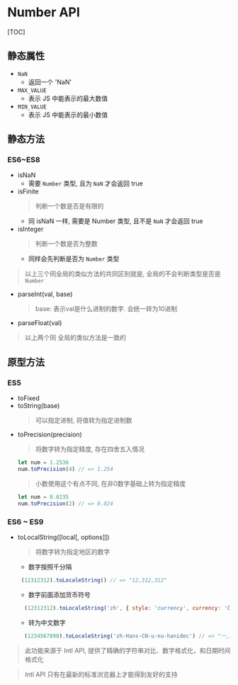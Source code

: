 
# Number API

[TOC]

## 静态属性

+ `NaN`
  + 返回一个 'NaN' 
+ `MAX_VALUE`
  + 表示 JS 中能表示的最大数值
+ `MIN_VALUE`
  + 表示 JS 中能表示的最小数值
## 静态方法

### ES6~ES8
+ isNaN
  + 需要 `Number` 类型, 且为 `NaN` 才会返回 true
+ isFinite
  > 判断一个数是否是有限的
  + 同 isNaN 一样, 需要是 Number 类型, 且不是 `NaN` 才会返回 true  
+ isInteger
  > 判断一个数是否为整数
  + 同样会先判断是否为 `Number` 类型

> 以上三个同全局的类似方法的共同区别就是, 全局的不会判断类型是否是 `Number`

+ parseInt(val, base) 
  > base: 表示val是什么进制的数字. 会统一转为10进制 
+ parseFloat(val)
  
> 以上两个同 全局的类似方法是一致的


## 原型方法

### ES5

+ toFixed
+ toString(base)
  > 可以指定进制, 将值转为指定进制数 
+ toPrecision(precision)
  > 将数字转为指定精度, 存在四舍五入情况
  ```javaScript
  let num = 1.2536
  num.toPrecision(4) // => 1.254
  ``` 
  > 小数使用这个有点不同, 在非0数字基础上转为指定精度
  ```javaScript
  let num = 0.0235
  num.toPrecision(2) // => 0.024
  ```

### ES6 ~ ES9

+ toLocalString([local[, options]])
  > 将数字转为指定地区的数字
  + 数字按照千分隔
  ```javaScript
   (12312312).toLocaleString() // => "12,312,312"
  ```  
  + 数字前面添加货币符号
  ```javaScript
    (12312312).toLocaleString('zh', { style: 'currency', currency: 'CNY' }); // => "¥12,312,312.00"
  ``` 
  + 转为中文数字
  ```javaScript
    (1234567890).toLocaleString('zh-Hans-CN-u-nu-hanidec') // => "一,二三四,五六七,八九〇"
  ``` 

> 此功能来源于 Intl API, 提供了精确的字符串对比、数字格式化，和日期时间格式化

> Intl API 只有在最新的标准浏览器上才能得到友好的支持